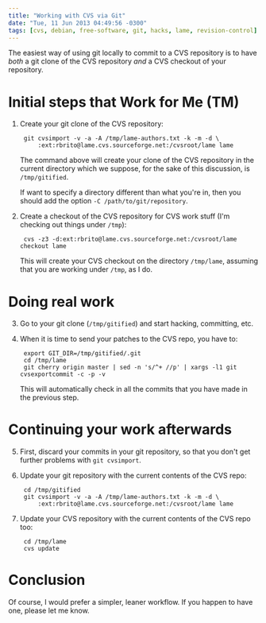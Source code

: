 ```yaml
---
title: "Working with CVS via Git"
date: "Tue, 11 Jun 2013 04:49:56 -0300"
tags: [cvs, debian, free-software, git, hacks, lame, revision-control]
---
```



The easiest way of using git locally to commit to a CVS repository is to
have *both* a git clone of the CVS repository *and* a CVS checkout of your
repository.

# Initial steps that Work for Me (TM)

1. Create your git clone of the CVS repository:

        git cvsimport -v -a -A /tmp/lame-authors.txt -k -m -d \
            :ext:rbrito@lame.cvs.sourceforge.net:/cvsroot/lame lame

   The command above will create your clone of the CVS repository in the
   current directory which we suppose, for the sake of this discussion, is
   `/tmp/gitified`.

   If want to specify a directory different than what you're in, then you
   should add the option `-C /path/to/git/repository`.

2. Create a checkout of the CVS repository for CVS work stuff (I'm checking
   out things under `/tmp`):

        cvs -z3 -d:ext:rbrito@lame.cvs.sourceforge.net:/cvsroot/lame checkout lame

   This will create your CVS checkout on the directory `/tmp/lame`, assuming
   that you are working under `/tmp`, as I do.

# Doing real work

3. Go to your git clone (`/tmp/gitified`) and start hacking, committing, etc.

4. When it is time to send your patches to the CVS repo, you have to:

        export GIT_DIR=/tmp/gitified/.git
        cd /tmp/lame
        git cherry origin master | sed -n 's/^+ //p' | xargs -l1 git cvsexportcommit -c -p -v

   This will automatically check in all the commits that you have made in
   the previous step.

# Continuing your work afterwards

5. First, discard your commits in your git repository, so that you don't get
   further problems with `git cvsimport`.
6. Update your git repository with the current contents of the CVS repo:

        cd /tmp/gitified
        git cvsimport -v -a -A /tmp/lame-authors.txt -k -m -d \
            :ext:rbrito@lame.cvs.sourceforge.net:/cvsroot/lame lame

7. Update your CVS repository with the current contents of the CVS repo too:

        cd /tmp/lame
        cvs update

# Conclusion

Of course, I would prefer a simpler, leaner workflow. If you happen to have
one, please let me know.

